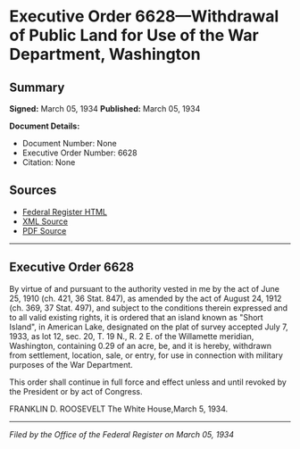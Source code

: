 # Executive Order 6628—Withdrawal of Public Land for Use of the War Department, Washington

## Summary

**Signed:** March 05, 1934
**Published:** March 05, 1934

**Document Details:**
- Document Number: None
- Executive Order Number: 6628
- Citation: None

## Sources
- [Federal Register HTML](https://www.presidency.ucsb.edu/documents/executive-order-6628-withdrawal-public-land-for-use-the-war-department-washington)
- [XML Source](None)
- [PDF Source](None)

---

## Executive Order 6628

By virtue of and pursuant to the authority vested in me by the act of June 25, 1910 (ch. 421, 36 Stat. 847), as amended by the act of August 24, 1912 (ch. 369, 37 Stat. 497), and subject to the conditions therein expressed and to all valid existing rights, it is ordered that an island known as "Short Island", in American Lake, designated on the plat of survey accepted July 7, 1933, as lot 12, sec. 20, T. 19 N., R. 2 E. of the Willamette meridian, Washington, containing 0.29 of an acre, be, and it is hereby, withdrawn from settlement, location, sale, or entry, for use in connection with military purposes of the War Department.

This order shall continue in full force and effect unless and until revoked by the President or by act of Congress.

FRANKLIN D. ROOSEVELT
The White House,March 5, 1934.

---

*Filed by the Office of the Federal Register on March 05, 1934*
